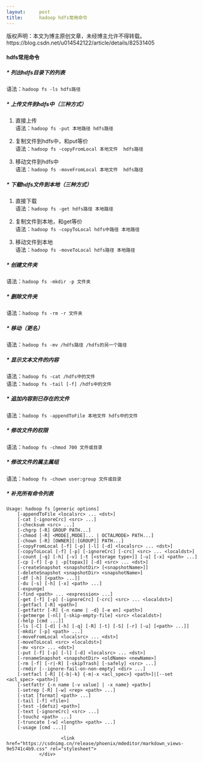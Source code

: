 ```yaml
---
layout:     post
title:      hadoop hdfs常用命令
---
```

<div id="article_content" class="article_content clearfix csdn-tracking-statistics" data-pid="blog" data-mod="popu_307" data-dsm="post">
								<div class="article-copyright">
					版权声明：本文为博主原创文章，未经博主允许不得转载。					https://blog.csdn.net/u014542122/article/details/82531405				</div>
								            <div id="content_views" class="markdown_views prism-atom-one-dark">
							<!-- flowchart 箭头图标 勿删 -->
							<svg xmlns="http://www.w3.org/2000/svg" style="display: none;"><path stroke-linecap="round" d="M5,0 0,2.5 5,5z" id="raphael-marker-block" style="-webkit-tap-highlight-color: rgba(0, 0, 0, 0);"></path></svg>
							<h4 id="hdfs常用命令">hdfs常用命令</h4>



<h5 id="列出hdfs目录下的列表">* 列出hdfs目录下的列表</h5>

<p>语法：<code>hadoop fs -ls hdfs路径</code>  </p>



<h5 id="上传文件到hdfs中三种方式">* 上传文件到hdfs中（三种方式）</h5>

<ol>
<li><p>直接上传 <br>
语法：<code>hadoop fs -put 本地路径 hdfs路径</code>  </p></li>
<li><p>复制文件到hdfs中，和put等价 <br>
语法：<code>hadoop fs -copyFromLocal 本地文件  hdfs路径</code></p></li>
<li><p>移动文件到hdfs中 <br>
语法：<code>hadoop fs -moveFromLocal 本地文件  hdfs路径</code></p></li>
</ol>



<h5 id="下载hdfs文件到本地三种方式">* 下载hdfs文件到本地（三种方式）</h5>

<ol>
<li><p>直接下载 <br>
语法：<code>hadoop fs -get hdfs路径 本地路径</code></p></li>
<li><p>复制文件到本地，和get等价 <br>
语法：<code>hadoop fs -copyToLocal hdfs中路径 本地路径</code></p></li>
<li><p>移动文件到本地 <br>
语法：<code>hadoop fs -moveToLocal hdfs路径 本地路径</code></p></li>
</ol>



<h5 id="创建文件夹">* 创建文件夹</h5>

<p>语法：<code>hadoop fs -mkdir -p 文件夹</code></p>



<h5 id="删除文件夹">* 删除文件夹</h5>

<p>语法：<code>hadoop fs -rm -r 文件夹</code></p>



<h5 id="移动更名">* 移动（更名）</h5>

<p>语法：<code>hadoop fs -mv /hdfs路径 /hdfs的另一个路径</code></p>



<h5 id="显示文本文件的内容">* 显示文本文件的内容</h5>

<p>语法：<code>hadoop fs -cat /hdfs中的文件</code> <br>
语法：<code>hadoop fs -tail [-f] /hdfs中的文件</code></p>



<h5 id="追加内容到已存在的文件">* 追加内容到已存在的文件</h5>

<p>语法：<code>hadoop fs -appendToFile 本地文件 hdfs中的文件</code></p>



<h5 id="修改文件的权限">* 修改文件的权限</h5>

<p>语法：<code>hadoop fs -chmod 700 文件或目录</code></p>



<h5 id="修改文件的属主属组">* 修改文件的属主属组</h5>

<p>语法：<code>hadoop fs -chown user:group 文件或目录</code></p>



<h5 id="补充所有命令列表">* 补充所有命令列表</h5>



<pre class="prettyprint"><code class=" hljs r">Usage: hadoop fs [generic options]
    [-appendToFile &lt;localsrc&gt; <span class="hljs-keyword">...</span> &lt;dst&gt;]
    [-cat [-ignoreCrc] &lt;src&gt; <span class="hljs-keyword">...</span>]
    [-checksum &lt;src&gt; <span class="hljs-keyword">...</span>]
    [-chgrp [-R] GROUP PATH...]
    [-chmod [-R] &lt;MODE[,MODE]<span class="hljs-keyword">...</span> | OCTALMODE&gt; PATH...]
    [-chown [-R] [OWNER][:[GROUP]] PATH...]
    [-copyFromLocal [-f] [-p] [-l] [-d] &lt;localsrc&gt; <span class="hljs-keyword">...</span> &lt;dst&gt;]
    [-copyToLocal [-f] [-p] [-ignoreCrc] [-crc] &lt;src&gt; <span class="hljs-keyword">...</span> &lt;localdst&gt;]
    [-count [-q] [-h] [-v] [-t [&lt;storage type&gt;]] [-u] [-x] &lt;path&gt; <span class="hljs-keyword">...</span>]
    [-cp [-f] [-p | -p[topax]] [-d] &lt;src&gt; <span class="hljs-keyword">...</span> &lt;dst&gt;]
    [-createSnapshot &lt;snapshotDir&gt; [&lt;snapshotName&gt;]]
    [-deleteSnapshot &lt;snapshotDir&gt; &lt;snapshotName&gt;]
    [-df [-h] [&lt;path&gt; <span class="hljs-keyword">...</span>]]
    [-du [-s] [-h] [-x] &lt;path&gt; <span class="hljs-keyword">...</span>]
    [-expunge]
    [-find &lt;path&gt; <span class="hljs-keyword">...</span> &lt;expression&gt; <span class="hljs-keyword">...</span>]
    [-get [-f] [-p] [-ignoreCrc] [-crc] &lt;src&gt; <span class="hljs-keyword">...</span> &lt;localdst&gt;]
    [-getfacl [-R] &lt;path&gt;]
    [-getfattr [-R] {-n name | -d} [-e en] &lt;path&gt;]
    [-getmerge [-nl] [-skip-empty-file] &lt;src&gt; &lt;localdst&gt;]
    [-help [cmd <span class="hljs-keyword">...</span>]]
    [-ls [-C] [-d] [-h] [-q] [-R] [-t] [-S] [-r] [-u] [&lt;path&gt; <span class="hljs-keyword">...</span>]]
    [-mkdir [-p] &lt;path&gt; <span class="hljs-keyword">...</span>]
    [-moveFromLocal &lt;localsrc&gt; <span class="hljs-keyword">...</span> &lt;dst&gt;]
    [-moveToLocal &lt;src&gt; &lt;localdst&gt;]
    [-mv &lt;src&gt; <span class="hljs-keyword">...</span> &lt;dst&gt;]
    [-put [-f] [-p] [-l] [-d] &lt;localsrc&gt; <span class="hljs-keyword">...</span> &lt;dst&gt;]
    [-renameSnapshot &lt;snapshotDir&gt; &lt;oldName&gt; &lt;newName&gt;]
    [-rm [-f] [-r|-R] [-skipTrash] [-safely] &lt;src&gt; <span class="hljs-keyword">...</span>]
    [-rmdir [--ignore-fail-on-non-empty] &lt;dir&gt; <span class="hljs-keyword">...</span>]
    [-setfacl [-R] [{-b|-k} {-m|-x &lt;acl_spec&gt;} &lt;path&gt;]|[--set &lt;acl_spec&gt; &lt;path&gt;]]
    [-setfattr {-n name [-v value] | -x name} &lt;path&gt;]
    [-setrep [-R] [-w] &lt;rep&gt; &lt;path&gt; <span class="hljs-keyword">...</span>]
    [-stat [format] &lt;path&gt; <span class="hljs-keyword">...</span>]
    [-tail [-f] &lt;file&gt;]
    [-test -[defsz] &lt;path&gt;]
    [-text [-ignoreCrc] &lt;src&gt; <span class="hljs-keyword">...</span>]
    [-touchz &lt;path&gt; <span class="hljs-keyword">...</span>]
    [-truncate [-w] &lt;length&gt; &lt;path&gt; <span class="hljs-keyword">...</span>]
    [-usage [cmd <span class="hljs-keyword">...</span>]]</code></pre>            </div>
						<link href="https://csdnimg.cn/release/phoenix/mdeditor/markdown_views-9e5741c4b9.css" rel="stylesheet">
                </div>